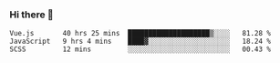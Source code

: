 ### Hi there 👋

<!--
**xin-code/Xin-code** is a ✨ _special_ ✨ repository because its `README.md` (this file) appears on your GitHub profile.

Here are some ideas to get you started:
<!--START_SECTION:waka-->
```text
Vue.js       40 hrs 25 mins  ████████████████████▒░░░░   81.28 % 
JavaScript   9 hrs 4 mins    ████▓░░░░░░░░░░░░░░░░░░░░   18.24 % 
SCSS         12 mins         ░░░░░░░░░░░░░░░░░░░░░░░░░   00.43 % 
```
<!--END_SECTION:waka-->
